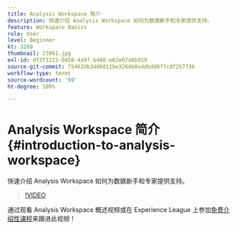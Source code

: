 ```yaml
---
title: Analysis Workspace 简介
description: 快速介绍 Analysis Workspace 如何为数据新手和专家提供支持。
feature: Workspace Basics
role: User
level: Beginner
kt: 3268
thumbnail: 23961.jpg
exl-id: df3f1215-0458-4a9f-b408-e62e07a0b919
source-git-commit: 75462db3406811be3264b0a4dbdd6f7cdf257736
workflow-type: tm+mt
source-wordcount: '59'
ht-degree: 100%

---
```


# Analysis Workspace 简介 {#introduction-to-analysis-workspace}

快速介绍 Analysis Workspace 如何为数据新手和专家提供支持。

>[!VIDEO](https://video.tv.adobe.com/v/28165/?quality=12&learn=on)

通过观看 Analysis Workspace 概述视频或在 Experience League 上参加[免费介绍性课程](https://experienceleague.adobe.com/?recommended=Analytics-U-1-2020.1.workspace)来跟进此视频！

